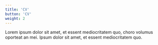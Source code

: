 ```yaml
---
title: 'CV'
button: 'CV'
weight: 2
---
```


Lorem ipsum dolor sit amet, et essent mediocritatem quo, choro volumus oporteat an mei. Ipsum dolor sit amet, et essent mediocritatem quo.

